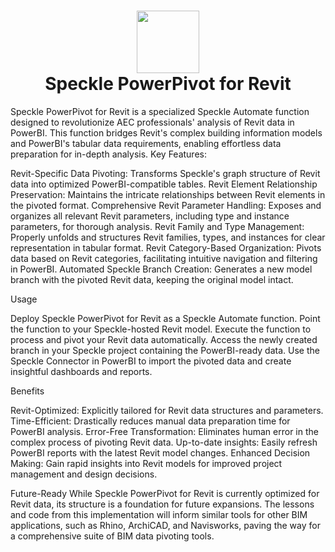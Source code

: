 <h1 align="center">
  <img valign="middle" src="https://github.com/user-attachments/assets/8bd671d0-ea76-4a7c-89e0-b8d67d918c92" height="100" /><br/>
  Speckle PowerPivot for Revit
</h1>

Speckle PowerPivot for Revit is a specialized Speckle Automate function designed to revolutionize AEC professionals' analysis of Revit data in PowerBI. This function bridges Revit's complex building information models and PowerBI's tabular data requirements, enabling effortless data preparation for in-depth analysis.
Key Features:

Revit-Specific Data Pivoting: Transforms Speckle's graph structure of Revit data into optimized PowerBI-compatible tables.
Revit Element Relationship Preservation: Maintains the intricate relationships between Revit elements in the pivoted format.
Comprehensive Revit Parameter Handling: Exposes and organizes all relevant Revit parameters, including type and instance parameters, for thorough analysis.
Revit Family and Type Management: Properly unfolds and structures Revit families, types, and instances for clear representation in tabular format.
Revit Category-Based Organization: Pivots data based on Revit categories, facilitating intuitive navigation and filtering in PowerBI.
Automated Speckle Branch Creation: Generates a new model branch with the pivoted Revit data, keeping the original model intact.

Usage

Deploy Speckle PowerPivot for Revit as a Speckle Automate function.
Point the function to your Speckle-hosted Revit model.
Execute the function to process and pivot your Revit data automatically.
Access the newly created branch in your Speckle project containing the PowerBI-ready data.
Use the Speckle Connector in PowerBI to import the pivoted data and create insightful dashboards and reports.

Benefits

Revit-Optimized: Explicitly tailored for Revit data structures and parameters.
Time-Efficient: Drastically reduces manual data preparation time for PowerBI analysis.
Error-Free Transformation: Eliminates human error in the complex process of pivoting Revit data.
Up-to-date insights: Easily refresh PowerBI reports with the latest Revit model changes.
Enhanced Decision Making: Gain rapid insights into Revit models for improved project management and design decisions.

Future-Ready
While Speckle PowerPivot for Revit is currently optimized for Revit data, its structure is a foundation for future expansions. The lessons and code from this implementation will inform similar tools for other BIM applications, such as Rhino, ArchiCAD, and Navisworks, paving the way for a comprehensive suite of BIM data pivoting tools.

